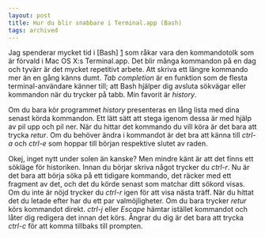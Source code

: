 ```yaml
---
layout: post
title: Hur du blir snabbare i Terminal.app (Bash)
tags: archived
---
```

Jag spenderar mycket tid i [Bash] [1] som råkar vara den kommandotolk som är förvald i Mac&nbsp;OS&nbsp;X:s Terminal.app. Det blir många kommandon på en dag och tyvärr är det mycket repetitivt arbete. Att skriva ett längre kommando mer än en gång känns dumt. _Tab completion_ är en funktion som de flesta terminal-användare känner till; att Bash hjälper dig avsluta sökvägar eller kommandon när du trycker på tabb. Min favorit är _history_.

Om du bara kör programmet _history_ presenteras en lång lista med dina senast körda kommandon. Ett lätt sätt att stega igenom dessa är med hjälp av pil upp och pil ner. När du hittar det kommando du vill köra är det bara att trycka _retur_. Om du behöver ändra i kommandot är det bra att känna till _ctrl-a_ och _ctrl-e_ som hoppar till början respektive slutet av raden.

Okej, inget nytt under solen än kanske? Men mindre känt är att det finns ett sökläge för historiken. Innan du börjar skriva något trycker du _ctrl-r_. Nu är det bara att börja söka på ett tidigare kommando, det räcker med ett fragment av det, och det du körde senast som matchar ditt sökord visas. Om du inte är nöjd trycker du _ctrl-r_ igen för att visa nästa träff. När du hittat det du letade efter har du ett par valmöjligheter. Om du bara trycker _retur_ körs kommandot direkt. _ctrl-j_ eller _Escape_ hämtar istället kommandot och låter dig redigera det innan det körs. Ångrar du dig är det bara att trycka _ctrl-c_ för att komma tillbaks till prompten.

[1]: http://sv.wikipedia.org/wiki/Bash
